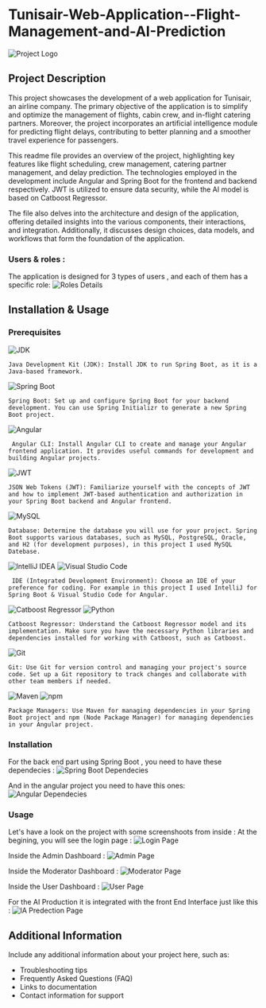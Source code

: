 # Tunisair-Web-Application--Flight-Management-and-AI-Prediction

![Project Logo](https://github.com/SBJ2000/Tunisair-Web-Application--Flight-Management-and-AI-Prediction/blob/main/Images/logo.png)

## Project Description

This project showcases the development of a web application for Tunisair, an airline company. The primary objective of the application is to simplify and optimize the management of flights, cabin crew, and in-flight catering partners. Moreover, the project incorporates an artificial intelligence module for predicting flight delays, contributing to better planning and a smoother travel experience for passengers.

This readme file provides an overview of the project, highlighting key features like flight scheduling, crew management, catering partner management, and delay prediction. The technologies employed in the development include Angular and Spring Boot for the frontend and backend respectively. JWT is utilized to ensure data security, while the AI model is based on Catboost Regressor.

The file also delves into the architecture and design of the application, offering detailed insights into the various components, their interactions, and integration. Additionally, it discusses design choices, data models, and workflows that form the foundation of the application.

### Users & roles :
The application is designed for 3 types of users , and each of them has a specific role:
![Roles Details](https://github.com/SBJ2000/Tunisair-Web-Application--Flight-Management-and-AI-Prediction/blob/main/Images/roles.png)

## Installation & Usage

### Prerequisites

![JDK](https://img.shields.io/badge/JDK-1.8-blue) 

    Java Development Kit (JDK): Install JDK to run Spring Boot, as it is a Java-based framework.

![Spring Boot](https://img.shields.io/badge/Spring%20Boot-2.5.0-green)

    Spring Boot: Set up and configure Spring Boot for your backend development. You can use Spring Initializr to generate a new Spring Boot project.
![Angular](https://img.shields.io/badge/Angular-12.0.0-red)

     Angular CLI: Install Angular CLI to create and manage your Angular frontend application. It provides useful commands for development and building Angular projects.
![JWT](https://img.shields.io/badge/Authentication-JWT-green)

    JSON Web Tokens (JWT): Familiarize yourself with the concepts of JWT and how to implement JWT-based authentication and authorization in your Spring Boot backend and Angular frontend.
![MySQL](https://img.shields.io/badge/Database-MySQL-blue)

    Database: Determine the database you will use for your project. Spring Boot supports various databases, such as MySQL, PostgreSQL, Oracle, and H2 (for development purposes), in this project I used MySQL Datebase.
![IntelliJ IDEA](https://img.shields.io/badge/IDE-IntelliJ%20IDEA-blue)
![Visual Studio Code](https://img.shields.io/badge/IDE-Visual%20Studio%20Code-blue)
   
     IDE (Integrated Development Environment): Choose an IDE of your preference for coding. For example in this project I used IntelliJ for Spring Boot & Visual Studio Code for Angular.

![Catboost Regressor](https://img.shields.io/badge/ML%20Model-Catboost%20Regressor-orange)
![Python](https://img.shields.io/badge/Language-Python-blue)

    Catboost Regressor: Understand the Catboost Regressor model and its implementation. Make sure you have the necessary Python libraries and dependencies installed for working with Catboost, such as Catboost.
![Git](https://img.shields.io/badge/Version%20Control-Git-red)

    Git: Use Git for version control and managing your project's source code. Set up a Git repository to track changes and collaborate with other team members if needed.
![Maven](https://img.shields.io/badge/Build%20Tool-Maven-blue)
![npm](https://img.shields.io/badge/Package%20Manager-npm-red)

    Package Managers: Use Maven for managing dependencies in your Spring Boot project and npm (Node Package Manager) for managing dependencies in your Angular project.
### Installation

For the back end part using Spring Boot , you need to have these dependecies :
![Spring Boot Dependecies](https://github.com/SBJ2000/Tunisair-Web-Application--Flight-Management-and-AI-Prediction/blob/main/Images/Spring%20Boot%20Dependecies.png)

And in the angular project you need to have this ones:
![Angular Dependecies](https://github.com/SBJ2000/Tunisair-Web-Application--Flight-Management-and-AI-Prediction/blob/main/Images/Angular%20Dependencies.png)

### Usage

Let's have a look on the project with some screenshoots from inside : 
At the begining, you will see the login page :
![Login Page](https://github.com/SBJ2000/Tunisair-Web-Application--Flight-Management-and-AI-Prediction/blob/main/Images/Login.png)

Inside the Admin Dashboard :
![Admin Page](https://github.com/SBJ2000/Tunisair-Web-Application--Flight-Management-and-AI-Prediction/blob/main/Images/Admin.png)

Inside the Moderator Dashboard :
![Moderator Page](https://github.com/SBJ2000/Tunisair-Web-Application--Flight-Management-and-AI-Prediction/blob/main/Images/Moderator.png)

Inside the User Dashboard :
![User Page](https://github.com/SBJ2000/Tunisair-Web-Application--Flight-Management-and-AI-Prediction/blob/main/Images/User.png)

For the AI Production it is integrated with the front End Interface just like this :
![IA Predection Page](https://github.com/SBJ2000/Tunisair-Web-Application--Flight-Management-and-AI-Prediction/blob/main/Images/IAPrediction.png)

## Additional Information

Include any additional information about your project here, such as:

- Troubleshooting tips
- Frequently Asked Questions (FAQ)
- Links to documentation
- Contact information for support

